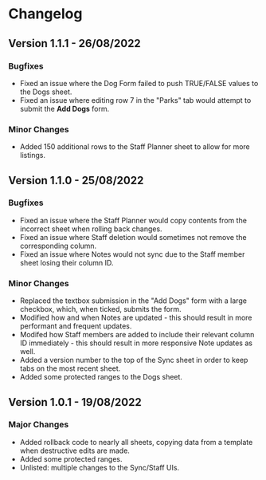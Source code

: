 # Changelog


## Version 1.1.1 - 26/08/2022

### Bugfixes

* Fixed an issue where the Dog Form failed to push TRUE/FALSE values to the Dogs sheet.
* Fixed an issue where editing row 7 in the "Parks" tab would attempt to submit the **Add Dogs** form.

### Minor Changes

* Added 150 additional rows to the Staff Planner sheet to allow for more listings.

## Version 1.1.0 - 25/08/2022

### Bugfixes

* Fixed an issue where the Staff Planner would copy contents from the incorrect sheet when rolling back changes.
* Fixed an issue where Staff deletion would sometimes not remove the corresponding column.
* Fixed an issue where Notes would not sync due to the Staff member sheet losing their column ID.

### Minor Changes

* Replaced the textbox submission in the "Add Dogs" form with a large checkbox, which, when ticked, submits the form.
* Modified how and when Notes are updated - this should result in more performant and frequent updates.
* Modifed how Staff members are added to include their relevant column ID immediately - this should result in more responsive Note updates as well.
* Added a version number to the top of the Sync sheet in order to keep tabs on the most recent sheet.
* Added some protected ranges to the Dogs sheet.

## Version 1.0.1 - 19/08/2022

### Major Changes

* Added rollback code to nearly all sheets, copying data from a template when destructive edits are made.
* Added some protected ranges.
* Unlisted: multiple changes to the Sync/Staff UIs.

